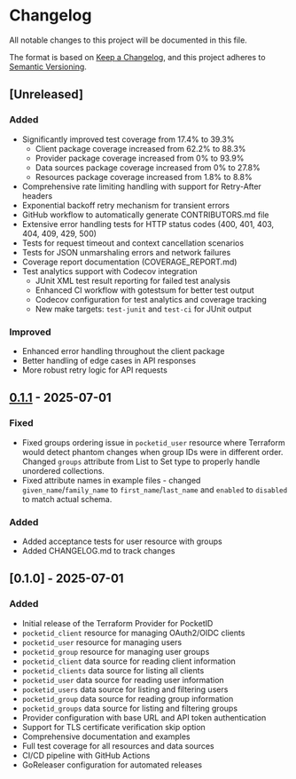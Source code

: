 # Changelog

All notable changes to this project will be documented in this file.

The format is based on [Keep a Changelog](https://keepachangelog.com/en/1.0.0/),
and this project adheres to [Semantic Versioning](https://semver.org/spec/v2.0.0.html).

## [Unreleased]

### Added
- Significantly improved test coverage from 17.4% to 39.3%
  - Client package coverage increased from 62.2% to 88.3%
  - Provider package coverage increased from 0% to 93.9%
  - Data sources package coverage increased from 0% to 27.8%
  - Resources package coverage increased from 1.8% to 8.8%
- Comprehensive rate limiting handling with support for Retry-After headers
- Exponential backoff retry mechanism for transient errors
- GitHub workflow to automatically generate CONTRIBUTORS.md file
- Extensive error handling tests for HTTP status codes (400, 401, 403, 404, 409, 429, 500)
- Tests for request timeout and context cancellation scenarios
- Tests for JSON unmarshaling errors and network failures
- Coverage report documentation (COVERAGE_REPORT.md)
- Test analytics support with Codecov integration
  - JUnit XML test result reporting for failed test analysis
  - Enhanced CI workflow with gotestsum for better test output
  - Codecov configuration for test analytics and coverage tracking
  - New make targets: `test-junit` and `test-ci` for JUnit output

### Improved
- Enhanced error handling throughout the client package
- Better handling of edge cases in API responses
- More robust retry logic for API requests

## [0.1.1] - 2025-07-01

### Fixed
- Fixed groups ordering issue in `pocketid_user` resource where Terraform would detect phantom changes when group IDs were in different order. Changed `groups` attribute from List to Set type to properly handle unordered collections.
- Fixed attribute names in example files - changed `given_name`/`family_name` to `first_name`/`last_name` and `enabled` to `disabled` to match actual schema.

### Added
- Added acceptance tests for user resource with groups
- Added CHANGELOG.md to track changes

## [0.1.0] - 2025-07-01

### Added
- Initial release of the Terraform Provider for PocketID
- `pocketid_client` resource for managing OAuth2/OIDC clients
- `pocketid_user` resource for managing users
- `pocketid_group` resource for managing user groups
- `pocketid_client` data source for reading client information
- `pocketid_clients` data source for listing all clients
- `pocketid_user` data source for reading user information
- `pocketid_users` data source for listing and filtering users
- `pocketid_group` data source for reading group information
- `pocketid_groups` data source for listing and filtering groups
- Provider configuration with base URL and API token authentication
- Support for TLS certificate verification skip option
- Comprehensive documentation and examples
- Full test coverage for all resources and data sources
- CI/CD pipeline with GitHub Actions
- GoReleaser configuration for automated releases

[0.1.1]: https://github.com/Trozz/terraform-provider-pocket
